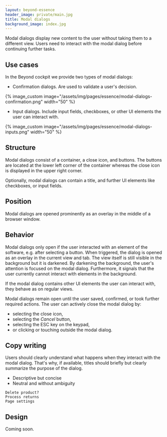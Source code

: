 ```yaml
---
layout: beyond-essence
header_image: private/main.jpg
title: Modal dialogs
background_image: index.jpg
---
```


Modal dialogs display new content to the user without taking them to a different view.
Users need to interact with the modal dialog before continuing further tasks.

## Use cases

In the Beyond cockpit we provide two types of modal dialogs:

* Confirmation dialogs. Are used to validate a user's decision.

{% image_custom image="/assets/img/pages/essence/modal-dialogs-confirmation.png" width="50" %}

* Input dialogs. Include input fields, checkboxes, or other UI elements the user can interact with.

{% image_custom image="/assets/img/pages/essence/modal-dialogs-inputs.png" width="50" %}

## Structure

Modal dialogs consist of a container, a close icon, and buttons.
The buttons are located at the lower left corner of the container whereas the close icon is displayed in the upper right corner.

Optionally, modal dialogs can contain a title, and further UI elements like checkboxes, or input fields.

## Position

Modal dialogs are opened prominently as an overlay in the middle of a browser window.

## Behavior

Modal dialogs only open if the user interacted with an element of the software, e.g. after selecting a button.
When triggered, the dialog is opened as an overlay in the current view and tab.
The view itself is still visible in the background but it is darkened.
By darkening the background, the user's attention is focused on the modal dialog.
Furthermore, it signals that the user currently cannot interact with elements in the background.

If the modal dialog contains other UI elements the user can interact with, they behave as on regular views.

Modal dialogs remain open until the user saved, confirmed, or took further required actions.
The user can actively close the modal dialog by:
* selecting the close icon,
* selecting the _Cancel_ button,
* selecting the ESC key on the keypad,
* or clicking or touching outside the modal dialog.

## Copy writing

Users should clearly understand what happens when they interact with the modal dialog.
That's why, if available, titles should briefly but clearly summarize the purpose of the dialog.

* Descriptive but concise
* Neutral and without ambiguity

```
Delete product?
Process returns
Page settings
```

## Design

Coming soon.